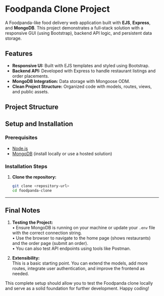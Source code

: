 # Foodpanda Clone Project

A Foodpanda-like food delivery web application built with **EJS**, **Express**, and **MongoDB**. This project demonstrates a full‑stack solution with a responsive GUI (using Bootstrap), backend API logic, and persistent data storage.

## Features

- **Responsive UI:** Built with EJS templates and styled using Bootstrap.
- **Backend API:** Developed with Express to handle restaurant listings and order placements.
- **MongoDB Integration:** Data storage with Mongoose ODM.
- **Clean Project Structure:** Organized code with models, routes, views, and public assets.

## Project Structure


## Setup and Installation

### Prerequisites

- [Node.js](https://nodejs.org/)
- [MongoDB](https://www.mongodb.com/) (install locally or use a hosted solution)

### Installation Steps

1. **Clone the repository:**
   ```bash
   git clone <repository-url>
   cd foodpanda-clone

---

## Final Notes

1. **Testing the Project:**  
   • Ensure MongoDB is running on your machine or update your `.env` file with the correct connection string.  
   • Use the browser to navigate to the home page (shows restaurants) and the order page (submit an order).  
   • You can also test API endpoints using tools like Postman.

2. **Extensibility:**  
   This is a basic starting point. You can extend the models, add more routes, integrate user authentication, and improve the frontend as needed.

This complete setup should allow you to test the Foodpanda clone locally and serve as a solid foundation for further development. Happy coding!
